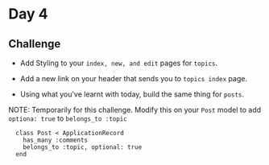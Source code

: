 # Day 4

## Challenge

- Add Styling to your `index, new, and edit` pages for `topics`.

- Add a new link on your header that sends you to `topics index` page.

- Using what you've learnt with today, build the same thing for `posts`.

NOTE: Temporarily for this challenge. Modify this on your `Post` model to add `optiona: true` to `belongs_to :topic`

```
  class Post < ApplicationRecord
    has_many :comments
    belongs_to :topic, optional: true
  end
```
